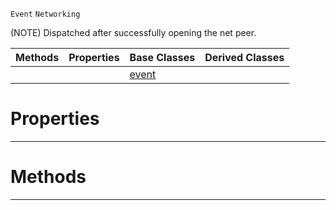  `Event` `Networking`



(NOTE) Dispatched after successfully opening the net peer.

|Methods|Properties|Base Classes|Derived Classes|
|---|---|---|---|
| | |[event](https://github.com/ZilchEngine/ZilchDocs/blob/master/code_reference/class_reference/event.markdown)| |


 #  Properties


---  
 #  Methods


---  
 

 